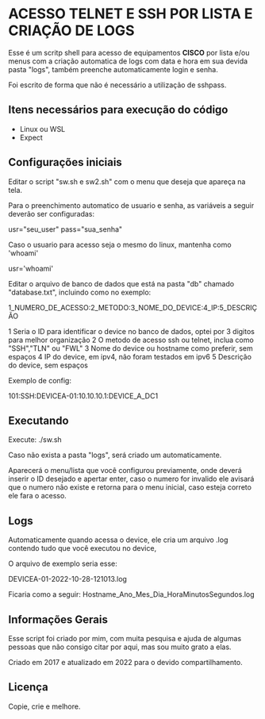 # ACESSO TELNET E SSH POR LISTA E CRIAÇÃO DE LOGS

Esse é um scritp shell para acesso de equipamentos **CISCO** por lista e/ou menus com a criação automatica de logs com data e hora 
em sua devida pasta "logs", também preenche automaticamente login e senha. 

Foi escrito de forma que não é necessário a utilização de sshpass.

## Itens necessários para execução do código

- Linux ou WSL
- Expect

## Configurações iniciais

Editar o script "sw.sh e sw2.sh" com o menu que deseja que apareça na tela. 

Para o preenchimento automatico de usuario e senha, as variáveis a seguir deverão ser configuradas:

usr="seu_user"
pass="sua_senha"

Caso o usuario para acesso seja o mesmo do linux, mantenha como 'whoami'

usr='whoami'

Editar o arquivo de banco de dados que está na pasta "db" chamado "database.txt", incluindo como no exemplo:

1_NUMERO_DE_ACESSO:2_METODO:3_NOME_DO_DEVICE:4_IP:5_DESCRIÇÃO

1 Seria o ID para identificar o device no banco de dados, optei por 3 digitos para melhor organização
2 O metodo de acesso ssh ou telnet, inclua como "SSH","TLN" ou "FWL"
3 Nome do device ou hostname como preferir, sem espaços
4 IP do device, em ipv4, não foram testados em ipv6
5 Descrição do device, sem espaços

Exemplo de config:

101:SSH:DEVICEA-01:10.10.10.1:DEVICE_A_DC1

## Executando

Execute: ./sw.sh

Caso não exista a pasta "logs", será criado um automaticamente.

Aparecerá o menu/lista que você configurou previamente, onde deverá inserir o ID desejado e apertar enter,
caso o numero for invalido ele avisará que o numero não existe e retorna para o menu inicial, caso esteja 
correto ele fara o acesso.

## Logs

Automaticamente quando acessa o device, ele cria um arquivo .log contendo tudo que você executou no device,

O arquivo de exemplo seria esse:

DEVICEA-01-2022-10-28-121013.log

Ficaria como a seguir: Hostname_Ano_Mes_Dia_HoraMinutosSegundos.log

## Informações Gerais

Esse script foi criado por mim, com muita pesquisa e ajuda de algumas pessoas que não consigo citar por aqui,
mas sou muito grato a elas. 

Criado em 2017 e atualizado em 2022 para o devido compartilhamento.

## Licença

Copie, crie e melhore.
